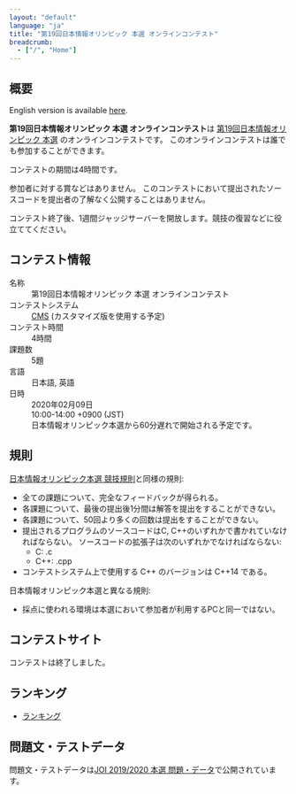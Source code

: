 ```yaml
---
layout: "default"
language: "ja"
title: "第19回日本情報オリンピック 本選 オンラインコンテスト"
breadcrumb:
  - ["/", "Home"]
---
```


## 概要

English version is available [here](./index-en.html).

**第19回日本情報オリンピック 本選 オンラインコンテスト**は
[第19回日本情報オリンピック 本選](https://www.ioi-jp.org/joi/2019/honsen.html)
のオンラインコンテストです。
このオンラインコンテストは誰でも参加することができます。

コンテストの期間は4時間です。

参加者に対する賞などはありません。
このコンテストにおいて提出されたソースコードを提出者の了解なく公開することはありません。

コンテスト終了後、1週間ジャッジサーバーを開放します。競技の復習などに役立ててください。

## コンテスト情報

<dl>
  <dt>名称</dt>
  <dd>第19回日本情報オリンピック 本選 オンラインコンテスト</dd>

  <dt>コンテストシステム</dt>
  <dd>
  <a href="https://github.com/cms-dev/cms/">CMS</a>
  (カスタマイズ版を使用する予定)
  </dd>

  <dt>コンテスト時間</dt>
  <dd>4時間</dd>

  <dt>課題数</dt>
  <dd>5題</dd>

  <dt>言語</dt>
  <dd>日本語, 英語</dd>

  <dt>日時</dt>
  <dd>2020年02月09日</dd>
  <dd>10:00-14:00 +0900 (JST)</dd>
  <dd>日本情報オリンピック本選から60分遅れで開始される予定です。</dd>
</dl>

## 規則

[日本情報オリンピック本選 競技規則](https://www.ioi-jp.org/joi/2019/2020-ho-outline.html)と同様の規則:

- 全ての課題について、完全なフィードバックが得られる。
- 各課題について、最後の提出後1分間は解答を提出をすることができない。
- 各課題について、50回より多くの回数は提出をすることができない。
- 提出されるプログラムのソースコードはC, C++のいずれかで書かれていなければならない。
  ソースコードの拡張子は次のいずれかでなければならない:
  - C: .c
  - C++: .cpp
- コンテストシステム上で使用する C++ のバージョンは C++14 である。

日本情報オリンピック本選と異なる規則:

- 採点に使われる環境は本選において参加者が利用するPCと同一ではない。

## コンテストサイト

コンテストは終了しました。

## ランキング

- [ランキング](ranking.html)

## 問題文・テストデータ

問題文・テストデータは[JOI 2019/2020 本選 問題・データ](https://www.ioi-jp.org/joi/2019/2020-ho/index.html)で公開されています。
